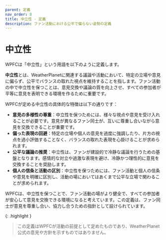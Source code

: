 ```yaml
---
parent: 定義
nav_order: 8
title: 中立性 - 定義
description: ファン活動における公平で偏らない姿勢の定義
---
```


# 中立性

WPFCは「中立性」という用語を以下のように定義します。

**中立性**とは、WeatherPlanetに関連する議論や活動において、特定の立場や意見に偏らず、公平でバランスの取れた視点を維持することを指します。ファン活動の中で中立性を保つことは、意見交換や議論の質を向上させ、すべての参加者が平等に意見を表明できる環境を作るために重要です。

WPFCが定める中立性の具体的な特徴は以下の通りです：

- **意見の多様性の尊重**：中立性を保つためには、様々な視点や意見を受け入れることが必要です。意見が異なるファン同士が、互いに尊重し合いながら意見を交換できることが重要です。
- **偏った表現の回避**：特定の立場や個人の意見を過度に強調したり、片方の視点を過小評価することなく、バランスの取れた表現を心掛けることが求められます。
- **公平な議論の推奨**：中立性は、ファンが建設的で冷静な議論を行うための基盤となります。感情的な対立や過激な表現を避け、冷静かつ理性的に意見を交換することを奨励します。
- **個人の信条と活動の区別**：中立性を保つためには、ファン活動と個人の信条や意見を明確に区別し、活動の場においてはあくまで公平な立場で関わることが求められます。

WPFCは、中立性を保つことで、ファン活動の場がより健全で、すべての参加者が安心して意見を交換できる環境になると考えています。この定義は、ファン同士が意見を尊重し合い、協力し合うための指針として設けられています。

{: .highlight }
> この定義はWPFCが活動の前提として定めたものであり、WeatherPlanet公式の意見や方針を示すものではありません。
